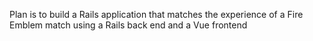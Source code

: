 Plan is to build a Rails application that matches the experience of a Fire Emblem match using a Rails back end and a Vue frontend